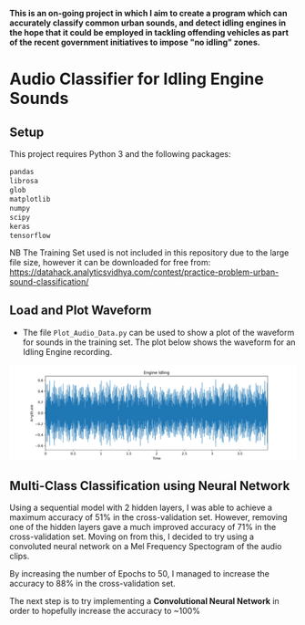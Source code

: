 **This is an on-going project in which I aim to create a program which can accurately classify common urban sounds, and detect idling engines in the hope that it could be employed in tackling offending vehicles as part of the recent government initiatives to impose "no idling" zones.**

# Audio Classifier for Idling Engine Sounds

## Setup
This project requires Python 3 and the following packages:
```
pandas
librosa
glob
matplotlib
numpy
scipy
keras
tensorflow
```

NB The Training Set used is not included in this repository due to the large file size, however it can be downloaded for free from:
https://datahack.analyticsvidhya.com/contest/practice-problem-urban-sound-classification/

## Load and Plot Waveform

- The file ```Plot_Audio_Data.py``` can be used to show a plot of the waveform for sounds in the training set. The plot below shows the waveform for an Idling Engine recording.

![Idling Engine Plot](Engine_Idling.png)

## Multi-Class Classification using Neural Network

Using a sequential model with 2 hidden layers, I was able to achieve a maximum accuracy of 51% in the cross-validation set.
However, removing one of the hidden layers gave a much improved accuracy of 71% in the cross-validation set.
Moving on from this, I decided to try using a convoluted neural network on a Mel Frequency Spectogram of the audio clips.

By increasing the number of Epochs to 50, I managed to increase the accuracy to 88% in the cross-validation set.

The next step is to try implementing a **Convolutional Neural Network** in order to hopefully increase the accuracy to ~100%
